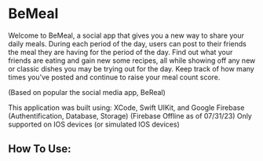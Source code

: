 # BeMeal
Welcome to BeMeal, a social app that gives you a new way to share your daily meals. During each period of the day, users can post to their friends the meal they are having for the period of the day. Find out what your friends are eating and gain new some recipes, all while showing off any new or classic dishes you may be trying out for the day. Keep track of how many times you've posted and continue to raise your meal count score. 

(Based on popular the social media app, BeReal)

This application was built using: XCode, Swift UIKit, and Google Firebase (Authentification, Database, Storage) (Firebase Offline as of 07/31/23) 
Only supported on IOS devices (or simulated IOS devices)

## How To Use:
